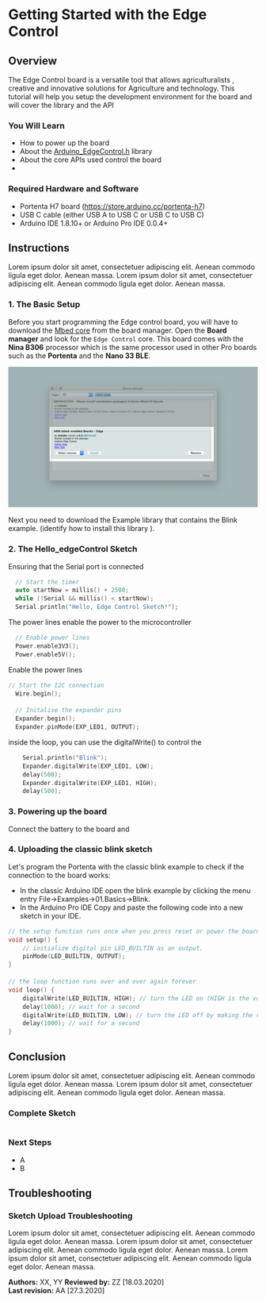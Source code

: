 # Getting Started with the Edge Control
## Overview
The Edge Control board is a versatile tool that allows agriculturalists , creative and innovative solutions for Agriculture and technology. This tutorial will help you setup the development environment for the board and will cover the library and the API 

### You Will Learn
-   How to power up the board 
-   About the [Arduino_EdgeControl.h](https://github.com/bcmi-labs/Arduino_EdgeControl) library 
-   About the core APIs used control the board
-   

### Required Hardware and Software
-   Portenta H7 board (<https://store.arduino.cc/portenta-h7>)
-   USB C cable (either USB A to USB C or USB C to USB C)
-   Arduino IDE 1.8.10+  or Arduino Pro IDE 0.0.4+ 

## Instructions

Lorem ipsum dolor sit amet, consectetuer adipiscing elit. Aenean commodo ligula eget dolor. Aenean massa. Lorem ipsum dolor sit amet, consectetuer adipiscing elit. Aenean commodo ligula eget dolor. Aenean massa. 

### 1. The Basic Setup

Before you start programming the Edge control board, you will have to download the [Mbed core](https://github.com/arduino/ArduinoCore-mbed) from the board manager. Open the **Board manager** and look for the `Edge Control` core. This board comes with the **Nina B306** processor which is the same processor used in other Pro boards such as the **Portenta** and the **Nano 33 BLE**. 

![Download the Core](assets/ec_ard_gs_core.png)

Next you need to download the Example library that contains the Blink example. (identify how to install this library ). 

### 2. The Hello_edgeControl Sketch 

Ensuring that the Serial port is connected 

```cpp
  // Start the timer 
  auto startNow = millis() + 2500;
  while (!Serial && millis() < startNow);
  Serial.println("Hello, Edge Control Sketch!");
```

The power lines enable the power to the microcontroller 

```cpp
  // Enable power lines 
  Power.enable3V3();
  Power.enable5V();
```

Enable the power lines 

```cpp
// Start the I2C connection 
  Wire.begin();

  // Initalise the expander pins 
  Expander.begin();
  Expander.pinMode(EXP_LED1, OUTPUT);
```

inside the loop, you can use the digitalWrite() to control the 

```cpp
    Serial.println("Blink");
    Expander.digitalWrite(EXP_LED1, LOW);
    delay(500);
    Expander.digitalWrite(EXP_LED1, HIGH);
    delay(500);
```

### 3. Powering up the board 

Connect the battery to the board and 

### 4. Uploading the classic blink sketch

Let's program the Portenta with the classic blink example to check if the connection to the board works:

-   In the classic Arduino IDE open the blink example by clicking the menu entry File->Examples->01.Basics->Blink. 
-   In the Arduino Pro IDE Copy and paste the following code into a new sketch in your IDE. 

```cpp
// the setup function runs once when you press reset or power the board
void setup() {
    // initialize digital pin LED_BUILTIN as an output.
    pinMode(LED_BUILTIN, OUTPUT);
}

// the loop function runs over and over again forever
void loop() {
    digitalWrite(LED_BUILTIN, HIGH); // turn the LED on (HIGH is the voltage level)
    delay(1000); // wait for a second
    digitalWrite(LED_BUILTIN, LOW); // turn the LED off by making the voltage LOW
    delay(1000); // wait for a second
}
```

## Conclusion
Lorem ipsum dolor sit amet, consectetuer adipiscing elit. Aenean commodo ligula eget dolor. Aenean massa. Lorem ipsum dolor sit amet, consectetuer adipiscing elit. Aenean commodo ligula eget dolor. Aenean massa.  

### Complete Sketch 

```cpp

```

### Next Steps

-   A
-   B

## Troubleshooting

### Sketch Upload Troubleshooting
Lorem ipsum dolor sit amet, consectetuer adipiscing elit. Aenean commodo ligula eget dolor. Aenean massa. Lorem ipsum dolor sit amet, consectetuer adipiscing elit. Aenean commodo ligula eget dolor. Aenean massa. Lorem ipsum dolor sit amet, consectetuer adipiscing elit. Aenean commodo ligula eget dolor. Aenean massa. 

**Authors:** XX, YY
**Reviewed by:** ZZ [18.03.2020]  
**Last revision:** AA [27.3.2020]
